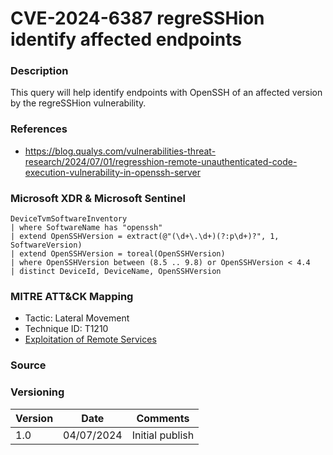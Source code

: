 # CVE-2024-6387 regreSSHion identify affected endpoints

### Description

This query will help identify endpoints with OpenSSH of an affected version by the regreSSHion vulnerability.

### References
- https://blog.qualys.com/vulnerabilities-threat-research/2024/07/01/regresshion-remote-unauthenticated-code-execution-vulnerability-in-openssh-server

### Microsoft XDR & Microsoft Sentinel
```
DeviceTvmSoftwareInventory
| where SoftwareName has "openssh"
| extend OpenSSHVersion = extract(@"(\d+\.\d+)(?:p\d+)?", 1, SoftwareVersion)
| extend OpenSSHVersion = toreal(OpenSSHVersion)
| where OpenSSHVersion between (8.5 .. 9.8) or OpenSSHVersion < 4.4
| distinct DeviceId, DeviceName, OpenSSHVersion
```

### MITRE ATT&CK Mapping
- Tactic: Lateral Movement
- Technique ID: T1210
- [Exploitation of Remote Services](https://attack.mitre.org/techniques/T1210/)

### Source

### Versioning
| Version       | Date          | Comments                          |
| ------------- |---------------| ----------------------------------|
| 1.0           | 04/07/2024    | Initial publish                   |
